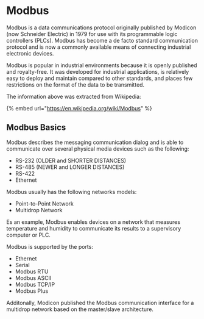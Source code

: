 # Modbus

Modbus is a data communications protocol originally published by Modicon (now Schneider Electric) in 1979 for use with its programmable logic controllers (PLCs). Modbus has become a de facto standard communication protocol and is now a commonly available means of connecting industrial electronic devices.

Modbus is popular in industrial environments because it is openly published and royalty-free. It was developed for industrial applications, is relatively easy to deploy and maintain compared to other standards, and places few restrictions on the format of the data to be transmitted.

The information above was extracted from Wikipedia:

{% embed url="https://en.wikipedia.org/wiki/Modbus" %}

## Modbus Basics

Modbus describes the messaging communication dialog and is able to communicate over several physical media devices such as the following:

* RS-232 (OLDER and SHORTER DISTANCES)
* RS-485 (NEWER and LONGER DISTANCES)
* RS-422
* Ethernet

Modbus usually has the following networks models:

* Point-to-Point Network
* Multidrop Network

Es an example, Modbus enables devices on a network that measures temperature and humidity to communicate its results to a supervisory computer or PLC.

Modbus is supported by the ports:

* Ethernet
* Serial
* Modbus RTU
* Modbus ASCII
* Modbus TCP/IP
* Modbus Plus

Additonally, Modicon published the Modbus communication interface for a multidrop network based on the master/slave architecture.
